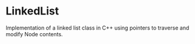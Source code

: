 # LinkedList
Implementation of a linked list class in C++ using pointers to traverse and modify Node contents.
